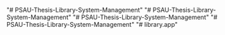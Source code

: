 "# PSAU-Thesis-Library-System-Management" 
"# PSAU-Thesis-Library-System-Management" 
"# PSAU-Thesis-Library-System-Management" 
"# PSAU-Thesis-Library-System-Management" 
"# library.app" 

